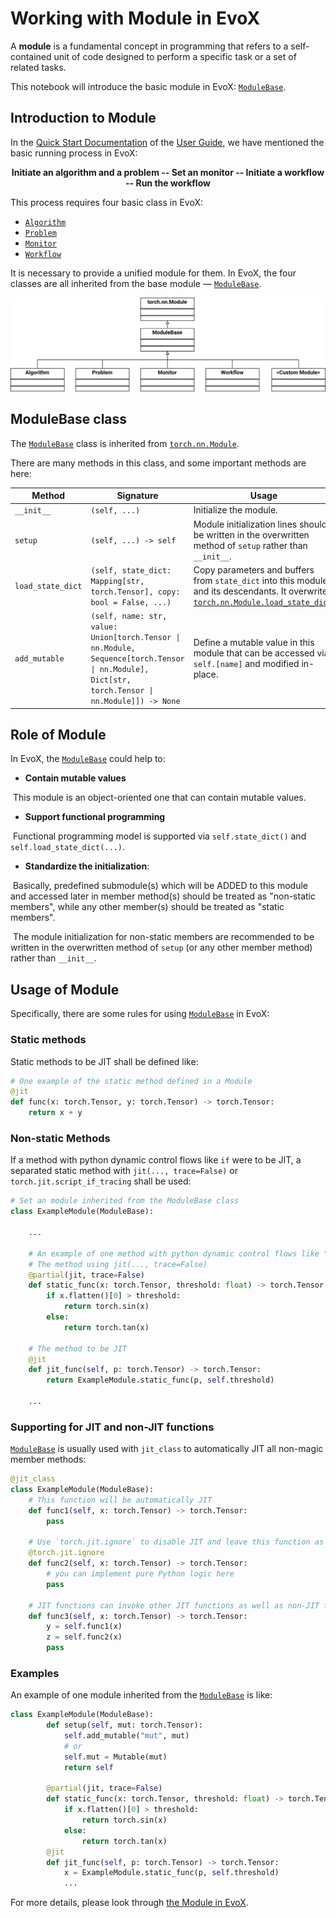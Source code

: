 # Working with Module in EvoX

A **module** is a fundamental concept in programming that refers to a self-contained unit of code designed to perform a specific task or a set of related tasks.

This notebook will introduce the basic module in EvoX: [`ModuleBase`](#evox.core.module.ModuleBase).

## Introduction to Module

In the [Quick Start Documentation](#/guide/user/1-start) of the [User Guide](#/guide/user/index), we have mentioned the basic running process in EvoX:

<center><b>Initiate an algorithm and a problem -- Set an monitor -- Initiate a workflow -- Run the workflow</b></center>

This process requires four basic class in EvoX:

- [`Algorithm`](#evox.core.components.Algorithm)
- [`Problem`](#evox.core.components.Problem)
- [`Monitor`](evox.core.components.Monitor)
- [`Workflow`](#evox.core.components.Workflow)


It is necessary to provide a unified module for them. In EvoX, the four classes are all inherited from the base module — [`ModuleBase`](#evox.core.module.ModuleBase).

<center>
  <img src="../../_static/modulebase.png">
</center>

## ModuleBase class

The [`ModuleBase`](#evox.core.module.ModuleBase) class is inherited from [`torch.nn.Module`](https://pytorch.org/docs/stable/generated/torch.nn.Module.html#).

There are many methods in this class, and some important methods are here:

| Method            | Signature                                                    | Usage                                                        |
| ----------------- | ------------------------------------------------------------ | ------------------------------------------------------------ |
| `__init__`        | `(self, ...)`                                                | Initialize the module.                                       |
| `setup`           | `(self, ...) -> self`                                        | Module initialization lines should be written in the overwritten method of `setup` rather than `__init__`. |
| `load_state_dict` | `(self, state_dict: Mapping[str, torch.Tensor], copy: bool = False, ...)` | Copy parameters and buffers from `state_dict` into this module and its descendants. It overwrites [`torch.nn.Module.load_state_dict`](https://pytorch.org/docs/stable/generated/torch.nn.Module.html#torch.nn.Module.load_state_dict). |
| `add_mutable`     | `(self, name: str, value: Union[torch.Tensor \| nn.Module, Sequence[torch.Tensor \| nn.Module], Dict[str, torch.Tensor \| nn.Module]]) -> None` | Define a mutable value in this module that can be accessed via `self.[name]` and modified in-place. |

## Role of Module

In EvoX, the [`ModuleBase`](#evox.core.module.ModuleBase) could help to:

- **Contain mutable values**

​	This module is an object-oriented one that can contain mutable values.

- **Support functional programming**

​	Functional programming model is supported via `self.state_dict()` and `self.load_state_dict(...)`.

- **Standardize the initialization**:

​	Basically, predefined submodule(s) which will be ADDED to this module and accessed later in member method(s) should be treated as "non-static members", while any other member(s) should be treated as "static members".

​	The module initialization for non-static members are recommended to be written in the overwritten method of `setup` (or any other member method) rather than `__init__`.

## Usage of Module

Specifically, there are some rules for using [`ModuleBase`](#evox.core.module.ModuleBase) in EvoX:

### Static methods

Static methods to be JIT shall be defined like:

```Python
# One example of the static method defined in a Module 
@jit
def func(x: torch.Tensor, y: torch.Tensor) -> torch.Tensor:
    return x + y
```
### Non-static Methods

If a method with python dynamic control flows like `if` were to be JIT, a separated static method with `jit(..., trace=False)` or `torch.jit.script_if_tracing` shall be used:

```python
# Set an module inherited from the ModuleBase class
class ExampleModule(ModuleBase):

    ...

    # An example of one method with python dynamic control flows like "if"
    # The method using jit(..., trace=False)
    @partial(jit, trace=False)
    def static_func(x: torch.Tensor, threshold: float) -> torch.Tensor:
        if x.flatten()[0] > threshold:
            return torch.sin(x)
        else:
            return torch.tan(x)

    # The method to be JIT
    @jit
    def jit_func(self, p: torch.Tensor) -> torch.Tensor:
        return ExampleModule.static_func(p, self.threshold)

    ...

```

### Supporting for JIT and non-JIT functions

[`ModuleBase`](#evox.core.module.ModuleBase) is usually used with `jit_class` to automatically JIT all non-magic member methods:

```python
@jit_class
class ExampleModule(ModuleBase):
    # This function will be automatically JIT
    def func1(self, x: torch.Tensor) -> torch.Tensor:
        pass

    # Use `torch.jit.ignore` to disable JIT and leave this function as Python callback
    @torch.jit.ignore
    def func2(self, x: torch.Tensor) -> torch.Tensor:
        # you can implement pure Python logic here
        pass

    # JIT functions can invoke other JIT functions as well as non-JIT functions
    def func3(self, x: torch.Tensor) -> torch.Tensor:
        y = self.func1(x)
        z = self.func2(x)
        pass
```

### Examples

An example of one module inherited from the [`ModuleBase`](#evox.core.module.ModuleBase) is like:

```python
class ExampleModule(ModuleBase):
        def setup(self, mut: torch.Tensor):
            self.add_mutable("mut", mut)
            # or
            self.mut = Mutable(mut)
            return self

        @partial(jit, trace=False)
        def static_func(x: torch.Tensor, threshold: float) -> torch.Tensor:
            if x.flatten()[0] > threshold:
                return torch.sin(x)
            else:
                return torch.tan(x)
        @jit
        def jit_func(self, p: torch.Tensor) -> torch.Tensor:
            x = ExampleModule.static_func(p, self.threshold)
            ...
```

For more details, please look through [the Module in EvoX](#evox.core.module).
